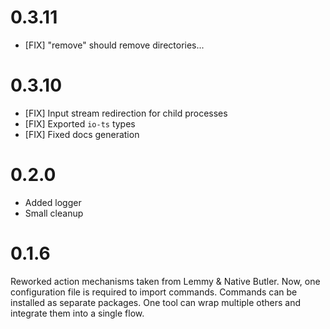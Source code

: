 # 0.3.11

* [FIX] "remove" should remove directories...

# 0.3.10

* [FIX] Input stream redirection for child processes
* [FIX] Exported `io-ts` types
* [FIX] Fixed docs generation 

# 0.2.0

* Added logger
* Small cleanup

# 0.1.6

Reworked action mechanisms taken from Lemmy & Native Butler.
Now, one configuration file is required to import commands. Commands can be installed as separate packages. One tool can wrap multiple others and integrate them into a single flow.

